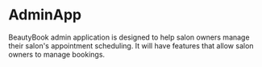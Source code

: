 # AdminApp
BeautyBook admin application is designed to help salon owners manage their salon's appointment scheduling. It will have features that allow salon owners to manage bookings.
